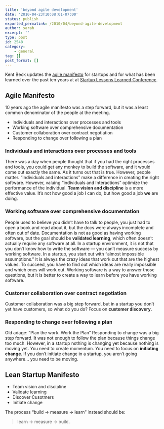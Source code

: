 ```yaml
---
title: 'beyond agile development'
date: '2010-04-23T10:08:01-07:00'
status: publish
exported_permalink: /2010/04/beyond-agile-development
author: sarah
excerpt: ''
type: post
id: 2548
category:
    - general
tag: []
post_format: []
---
```

Kent Beck updates the [agile manifesto](http://agilemanifesto.org/) for startups and for what has been learned over the past ten years at at [Startup Lessons Learned Conference](http://www.sllconf.com/).

Agile Manifesto
---------------

10 years ago the agile manifesto was a step forward, but it was a least common denominator of the people at the meeting.

- Individuals and interactions over processes and tools
- Working software over comprehensive documentation
- Customer collaboration over contract negotiation
- Responding to change over following a plan

### Individuals and interactions over processes and tools

There was a day when people thought that if you had the right processes and tools, you could get any monkey to build the software, and it would come out exactly the same. As it turns out that is true. However, people matter. “Individuals and interactions” make a difference in creating the right software. However, valuing “individuals and Interactions” optimize the performance of the individual. **Team vision and discipline** is a more effective value. It’s not how good a job I can do, but how good a job **we** are doing.

### Working software over comprehensive documentation

People used to believe you didn’t have to talk to people, you just had to open a book and read about it, but the docs were always incomplete and often out of date. Documentation is not as good as having working software, but the goal should be **validated learning**, which often doesn’t actually require any software at all. In a startup environment, it is not that you don’t know how to write the software — you can’t measure success by working software. In a startup, you start out with “almost impossible assumptions.” It is always the crazy ideas that work out that are the highest values. To succeed, you have to find out which ideas are really impossible and which ones will work out. Working software is a way to answer those questions, but it is better to create a way to learn before you have working software.

### Customer collaboration over contract negotiation

Customer collaboration was a big step forward, but in a startup you don’t yet have customers, so what do you do? Focus on **customer discovery**.

### Responding to change over following a plan

Old adage: “Plan the work. Work the Plan” Responding to change was a big step forward. It was not enough to follow the plan because things change too much. However, in a startup nothing is changing yet because nothing is moving yet. You need to create momentum. You need to focus on **initiating change**. If you don’t initiate change in a startup, you aren’t going anywhere… you need to be moving.

Lean Startup Manifesto
----------------------

- Team vision and discipline
- Validate learning
- Discover Cusotmers
- Initiate change

The process “build -&gt; measure -&gt; learn” instead should be:

> learn -&gt; measure -&gt; build.